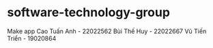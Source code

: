 # software-technology-group
Make app
Cao Tuấn Anh - 22022562
Bùi Thế Huy - 22022667
Vũ Tiến Triển - 19020864
